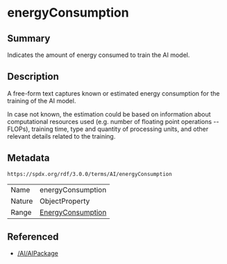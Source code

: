 <!-- Automatically generated by spec-parser v2.1.0 on 2024-06-17T10:36:57.838737+00:00 -->
<!-- SPDX-License-Identifier: Community-Spec-1.0 -->

# energyConsumption

## Summary

Indicates the amount of energy consumed to train the AI model.


## Description

A free-form text captures known or estimated energy consumption for the
training of the AI model.

In case not known, the estimation could be based on information about
computational resources used (e.g. number of floating point operations --
FLOPs), training time, type and quantity of processing units, and other
relevant details related to the training.


## Metadata

`https://spdx.org/rdf/3.0.0/terms/AI/energyConsumption`


| | |
|---|---|
| Name | energyConsumption |
| Nature | ObjectProperty |
| Range | [EnergyConsumption](../Classes/EnergyConsumption.md) |




## Referenced

- [/AI/AIPackage](../../AI/Classes/AIPackage.md)

